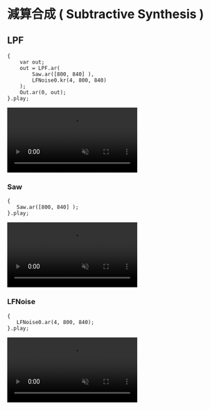 # 減算合成 ( Subtractive Synthesis )

## LPF

```superCollider
{
    var out;
    out = LPF.ar(
        Saw.ar([800, 840] ),
        LFNoise0.kr(4, 800, 840)
    );
    Out.ar(0, out);
}.play;

```
<div><video controls src="https://amami-harhid.github.io/superColliderMovies/subtractive/LPF_01.mp4" muted="false"></video></div>

### Saw
```superCollider
{
   Saw.ar([800, 840] );
}.play;
```
<div><video controls src="https://amami-harhid.github.io/superColliderMovies/subtractive/LPF_02.mp4" muted="false"></video></div>

### LFNoise
```superCollider
{
   LFNoise0.ar(4, 800, 840);
}.play;
```
<div><video controls src="https://amami-harhid.github.io/superColliderMovies/subtractive/LPF_03.mp4" muted="false"></video></div>

